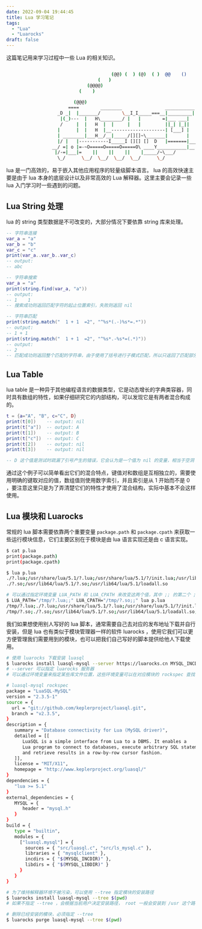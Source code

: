 ```yaml
---
date: 2022-09-04 19:44:45
title: Lua 学习笔记
tags:
  - "Lua"
  - "Luarocks"
draft: false
---
```


这篇笔记用来学习过程中一些 Lua 的相关知识。

<!--more-->

``` bash

                                       (@@) (  ) (@)  ( )  @@    ()    @     O     @     O      @
                                  (   )
                              (@@@@)
                           (    )

                         (@@@)
                       ====        ________                ___________
                   _D _|  |_______/        \__I_I_____===__|_________|
                    |(_)---  |   H\________/ |   |        =|___ ___|      _________________
                    /     |  |   H  |  |     |   |         ||_| |_||     _|                \_____A
                   |      |  |   H  |__--------------------| [___] |   =|                        |
                   | ________|___H__/__|_____/[][]~\_______|       |   -|                        |
                   |/ |   |-----------I_____I [][] []  D   |=======|____|________________________|_
                 __/ =| o |=-~O=====O=====O=====O\ ____Y___________|__|__________________________|_
                  |/-=|___|=    ||    ||    ||    |_____/~\___/          |_D__D__D_|  |_D__D__D_|
                   \_/      \__/  \__/  \__/  \__/      \_/               \_/   \_/    \_/   \_/

```

lua 是一门高效的，易于嵌入其他应用程序的轻量级脚本语言。 lua 的高效快速主要是由于 lua 本身的底层设计以及非常高效的 Lua 解释器。这里主要会记录一些 lua 入门学习时一些遇到的问题。

## Lua String 处理

lua 的 string 类型数据是不可改变的，大部分情况下要依靠 string 库来处理。

``` lua
-- 字符串连接
var_a = "a"
var_b = "b"
var_c = "c"
print(var_a..var_b..var_c)
-- output:
-- abc

-- 字符串搜索
var_a = "a"
print(string.find(var_a, "a"))
-- output:
-- 1	1
-- 搜索成功则返回匹配字符的起止位置索引，失败则返回 nil 

-- 字符串匹配
print(string.match("  1 + 1  =2", "^%s*(.-)%s*=.*"))
-- output:
-- 1 + 1
print(string.match("  1 + 1  =2", "^%s*.-%s*=(.*)"))
-- output:
-- 2
-- 匹配成功则返回整个匹配的字符串，由于使用了括号进行子模式匹配，所以只返回了匹配部分，其中 .- 代表任意字符的非贪婪匹配
```

## Lua Table

lua table 是一种异于其他编程语言的数据类型，它是动态增长的字典类容器，同时具有数组的特性，如果仔细研究它的内部结构，可以发现它是有两者混合构成的。

``` lua
t = {a="A", "B", c="C", D}
print(t[0])    -- output: nil
print(t["a"])  -- output: A
print(t[1])    -- output: B
print(t["c"])  -- output: C
print(t[2])    -- output: nil
print(t[3])    -- output: nil

-- D 这个值是测试时疏漏了引号产生的错误，它会认为是一个值为 nil 的变量，相当于空洞
```

通过这个例子可以简单看出它们的混合特点，键值对和数组是互相独立的，需要使用明确的键取对应的值，数组值则使用数字索引，并且索引是从 1 开始而不是 0 ，要注意这里只是为了弄清楚它们的特性才使用了混合结构，实际中基本不会这样使用。

## Lua 模块和 Luarocks

常规的 lua 脚本需要依靠两个重要变量 `package.path` 和 `package.cpath` 来获取一些运行模块信息，它们主要区别在于模块是由 lua 语言实现还是由 c 语言实现。

``` bash
$ cat p.lua
print(package.path)
print(package.cpath)

$ lua p.lua
./?.lua;/usr/share/lua/5.1/?.lua;/usr/share/lua/5.1/?/init.lua;/usr/lib64/lua/5.1/?.lua;/usr/lib64/lua/5.1/?/init.lua
./?.so;/usr/lib64/lua/5.1/?.so;/usr/lib64/lua/5.1/loadall.so

# 可以通过指定环境变量 LUA_PATH 和 LUA_CPATH 来改变这两个值，其中 ;; 的第二个 ; 会被替换为原有的默认值
$ LUA_PATH="/tmp/?.lua;;" LUA_CPATH="/tmp/?.so;;" lua p.lua
/tmp/?.lua;./?.lua;/usr/share/lua/5.1/?.lua;/usr/share/lua/5.1/?/init.lua;/usr/lib64/lua/5.1/?.lua;/usr/lib64/lua/5.1/?/init.lua;
/tmp/?.so;./?.so;/usr/lib64/lua/5.1/?.so;/usr/lib64/lua/5.1/loadall.so;
```

我们如果想使用别人写好的 lua 脚本，通常需要自己去对应的发布地址下载并自行安装，但是 lua 也有类似于模块管理器一样的软件 luarocks ，使用它我们可以更方便管理我们需要用到的模块，也可以把我们自己写好的脚本提供给他人下载使用。

``` bash
# 使用 luarocks 下载安装 luasql
$ luarocks install luasql-mysql --server https://luarocks.cn MYSQL_INCDIR=/usr/include/mysql/ MYSQL_LIBDIR=/usr/lib64/mysql
# --server 可以指定 luarocks 服务器
# 可以通过环境变量来指定某些库文件位置，这些环境变量可以在对应模块的 rockspec 查找

# luasql-mysql rockspec
package = "LuaSQL-MySQL"
version = "2.3.5-1"
source = {
  url = "git://github.com/keplerproject/luasql.git",
  branch = "v2.3.5",
}
description = {
   summary = "Database connectivity for Lua (MySQL driver)",
   detailed = [[
      LuaSQL is a simple interface from Lua to a DBMS. It enables a
      Lua program to connect to databases, execute arbitrary SQL statements
      and retrieve results in a row-by-row cursor fashion.
   ]],
   license = "MIT/X11",
   homepage = "http://www.keplerproject.org/luasql/"
}
dependencies = {
   "lua >= 5.1"
}
external_dependencies = {
   MYSQL = {
      header = "mysql.h"
   }
}
build = {
   type = "builtin",
   modules = {
     ["luasql.mysql"] = {
       sources = { "src/luasql.c", "src/ls_mysql.c" },
       libraries = { "mysqlclient" },
       incdirs = { "$(MYSQL_INCDIR)" },
       libdirs = { "$(MYSQL_LIBDIR)" }
     }
   }
}

# 为了维持解释器环境不被污染，可以使用 --tree 指定模块的安装路径
$ luarocks install luasql-mysql --tree $(pwd)
# 如果不指定 --tree ，会根据当前用户决定安装路径， root 一般会安装到 /usr 这个路径中

# 删除已经安装的模块，必须指定 --tree
$ luarocks purge luasql-mysql --tree $(pwd)
```
